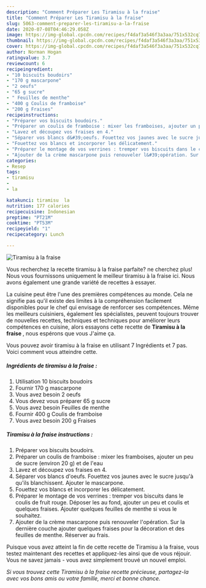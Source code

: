 ```yaml
---
description: "Comment Préparer Les Tiramisu à la fraise"
title: "Comment Préparer Les Tiramisu à la fraise"
slug: 5063-comment-preparer-les-tiramisu-a-la-fraise
date: 2020-07-08T04:46:29.058Z
image: https://img-global.cpcdn.com/recipes/f4daf3a546f3a3aa/751x532cq70/tiramisu-a-la-fraise-photo-principale-de-la-recette.jpg
thumbnail: https://img-global.cpcdn.com/recipes/f4daf3a546f3a3aa/751x532cq70/tiramisu-a-la-fraise-photo-principale-de-la-recette.jpg
cover: https://img-global.cpcdn.com/recipes/f4daf3a546f3a3aa/751x532cq70/tiramisu-a-la-fraise-photo-principale-de-la-recette.jpg
author: Norman Hogan
ratingvalue: 3.7
reviewcount: 6
recipeingredient:
- "10 biscuits boudoirs"
- "170 g mascarpone"
- "2 oeufs"
- "65 g sucre"
- " Feuilles de menthe"
- "400 g Coulis de framboise"
- "200 g Fraises"
recipeinstructions:
- "Préparer vos biscuits boudoirs."
- "Préparer un coulis de framboise : mixer les framboises, ajouter un peu de sucre (environ 20 g) et de l&#39;eau"
- "Lavez et découpez vos fraises en 4."
- "Séparer vos blancs d&#39;oeufs. Fouettez vos jaunes avec le sucre jusqu&#39;à qu&#39;ils blanchissent. Ajouter le mascarpone."
- "Fouettez vos blancs et incorporer les délicatement."
- "Préparer le montage de vos verrines : tremper vos biscuits dans le coulis de fruit rouge. Déposer les au fond, ajouter un peu et coulis et quelques fraises. Ajouter quelques feuilles de menthe si vous le souhaitez."
- "Ajouter de la crème mascarpone puis renouveler l&#39;opération. Sur la dernière couche ajouter quelques fraises pour la décoration et des feuilles de menthe. Réserver au frais."
categories:
- Resep
tags:
- tiramisu
- 
- la

katakunci: tiramisu  la 
nutrition: 177 calories
recipecuisine: Indonesian
preptime: "PT21M"
cooktime: "PT53M"
recipeyield: "1"
recipecategory: Lunch

---
```



![Tiramisu à la fraise](https://img-global.cpcdn.com/recipes/f4daf3a546f3a3aa/751x532cq70/tiramisu-a-la-fraise-photo-principale-de-la-recette.jpg)

Vous recherchez la recette tiramisu à la fraise parfaite? ne cherchez plus! Nous vous fournissons uniquement le meilleur tiramisu à la fraise ici. Nous avons également une grande variété de recettes à essayer.

La cuisine peut être l'une des premières compétences au monde. Cela ne signifie pas qu'il existe des limites à la compréhension facilement disponibles pour le chef qui envisage de renforcer ses compétences. Même les meilleurs cuisiniers, également les spécialistes, peuvent toujours trouver de nouvelles recettes, techniques et techniques pour améliorer leurs compétences en cuisine, alors essayons cette recette de <strong> Tiramisu à la fraise </strong>, nous espérons que vous J'aime ça.

<!--inarticleads1-->

Vous pouvez avoir tiramisu à la fraise en utilisant 7 Ingrédients et 7 pas. Voici comment vous atteindre cette.

##### Ingrédients de tiramisu à la fraise :

1. Utilisation 10 biscuits boudoirs
1. Fournir 170 g mascarpone
1. Vous avez besoin 2 oeufs
1. Vous devez vous préparer 65 g sucre
1. Vous avez besoin  Feuilles de menthe
1. Fournir 400 g Coulis de framboise
1. Vous avez besoin 200 g Fraises




<!--inarticleads2-->

##### Tiramisu à la fraise instructions :

1. Préparer vos biscuits boudoirs.
1. Préparer un coulis de framboise : mixer les framboises, ajouter un peu de sucre (environ 20 g) et de l&#39;eau
1. Lavez et découpez vos fraises en 4.
1. Séparer vos blancs d&#39;oeufs. Fouettez vos jaunes avec le sucre jusqu&#39;à qu&#39;ils blanchissent. Ajouter le mascarpone.
1. Fouettez vos blancs et incorporer les délicatement.
1. Préparer le montage de vos verrines : tremper vos biscuits dans le coulis de fruit rouge. Déposer les au fond, ajouter un peu et coulis et quelques fraises. Ajouter quelques feuilles de menthe si vous le souhaitez.
1. Ajouter de la crème mascarpone puis renouveler l&#39;opération. Sur la dernière couche ajouter quelques fraises pour la décoration et des feuilles de menthe. Réserver au frais.




<!--inarticleads1-->

<p>
Puisque vous avez atteint la fin de cette recette de Tiramisu à la fraise, vous testez maintenant des recettes et appliquez-les ainsi que de vous réjouir. Vous ne savez jamais - vous avez simplement trouvé un nouvel emploi.
</p>

<p>
<i>Si vous trouvez cette Tiramisu à la fraise recette précieuse, partagez-la avec vos bons amis ou votre famille, merci et bonne chance.</i>
</p>

